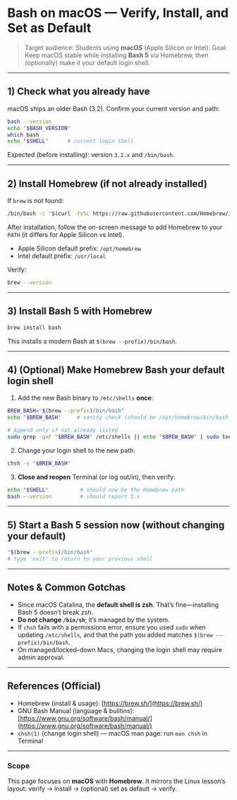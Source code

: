# Bash on macOS — Verify, Install, and Set as Default

> Target audience: Students using **macOS** (Apple Silicon or Intel).
> Goal: Keep macOS stable while installing **Bash 5** via Homebrew, then (optionally) make it your default login shell.

---

## 1) Check what you already have

macOS ships an older Bash (3.2). Confirm your current version and path:

```bash
bash --version
echo "$BASH_VERSION"
which bash
echo "$SHELL"      # current login shell
```

Expected (before installing): version `3.2.x` and `/bin/bash`.

---

## 2) Install Homebrew (if not already installed)

If `brew` is not found:

```bash
/bin/bash -c "$(curl -fsSL https://raw.githubusercontent.com/Homebrew/install/HEAD/install.sh)"
```

After installation, follow the on-screen message to add Homebrew to your `PATH` (it differs for Apple Silicon vs Intel).

* Apple Silicon default prefix: `/opt/homebrew`
* Intel default prefix: `/usr/local`

Verify:

```bash
brew --version
```

---

## 3) Install Bash 5 with Homebrew

```bash
brew install bash
```

This installs a modern Bash at `$(brew --prefix)/bin/bash`.

---

## 4) (Optional) Make Homebrew Bash your default login shell

1. Add the new Bash binary to `/etc/shells` **once**:

```bash
BREW_BASH="$(brew --prefix)/bin/bash"
echo "$BREW_BASH"     # sanity check (should be /opt/homebrew/bin/bash or /usr/local/bin/bash)

# Append only if not already listed
sudo grep -qxF "$BREW_BASH" /etc/shells || echo "$BREW_BASH" | sudo tee -a /etc/shells >/dev/null
```

2. Change your login shell to the new path:

```bash
chsh -s "$BREW_BASH"
```

3. **Close and reopen** Terminal (or log out/in), then verify:

```bash
echo "$SHELL"          # should now be the Homebrew path
bash --version         # should report 5.x
```

---

## 5) Start a Bash 5 session now (without changing your default)

```bash
"$(brew --prefix)/bin/bash"
# type 'exit' to return to your previous shell
```

---

## Notes & Common Gotchas

* Since macOS Catalina, the **default shell is zsh**. That’s fine—installing Bash 5 doesn’t break zsh.
* **Do not change `/bin/sh`**; it’s managed by the system.
* If `chsh` fails with a permissions error, ensure you used `sudo` when updating `/etc/shells`, and that the path you added matches `$(brew --prefix)/bin/bash`.
* On managed/locked-down Macs, changing the login shell may require admin approval.

---

## References (Official)

* Homebrew (install & usage): [https://brew.sh/](https://brew.sh/)
* GNU Bash Manual (language & builtins): [https://www.gnu.org/software/bash/manual/](https://www.gnu.org/software/bash/manual/)
* `chsh(1)` (change login shell) — macOS man page: run `man chsh` in Terminal

---

### Scope

This page focuses on **macOS** with **Homebrew**. It mirrors the Linux lesson’s layout: verify → install → (optional) set as default → verify.
